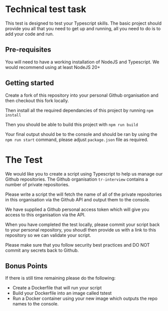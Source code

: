 # Technical test task

This test is designed to test your Typescript skills. The basic project should provide you all that you need to get up and running, all you need to do is to add your code and run. 

## Pre-requisites
You will need to have a working installation of NodeJS and Typescript. We would recommend using at least NodeJS 20+

## Getting started
Create a fork of this repository into your personal Github organisation and then checkout this fork locally.

Then install all the required dependancies of this project by running 
```npm install```

Then you should be able to build this project with 
```npm run build```

Your final output should be to the console and should be ran by using the 
```npm run start``` 
command, please adjust `package.json` file as required.


# The Test
We would like you to create a script using Typescript to help us manage our Github repositories. The Github organisation `tr-interview` contains a number of private repositories. 

Please write a script the will fetch the name of all of the private repositories in this organisation via the Github API and output them to the console. 

We have supplied a Github personal access token which will give you access to this organisation via the API. 

When you have completed the test locally, please commit your script back to your personal repository, you shoudl then provide us with a link to this repository so we can validate your script. 

Please make sure that you follow security best practices and DO NOT commit any secrets back to Github. 

## Bonus Points
If there is still time remaining please do the following:

* Create a Dockerfile that will run your script
* Build your Dockerfile into an image called tstest
* Run a Docker container using your new image which outputs the repo names to the console.

